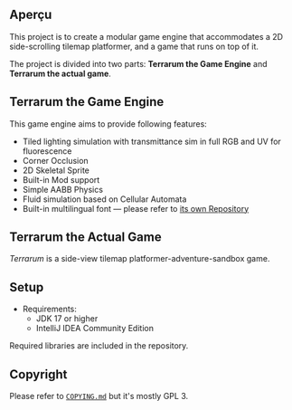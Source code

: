 ## Aperçu ##

This project is to create a modular game engine that accommodates a 2D side-scrolling tilemap platformer, and a game that runs on top of it.

The project is divided into two parts: **Terrarum the Game Engine** and **Terrarum the actual game**.

## Terrarum the Game Engine ##

This game engine aims to provide following features:

- Tiled lighting simulation with transmittance sim in full RGB and UV for fluorescence
- Corner Occlusion
- 2D Skeletal Sprite
- Built-in Mod support
- Simple AABB Physics
- Fluid simulation based on Cellular Automata
- Built-in multilingual font — please refer to [its own Repository](https://github.com/curioustorvald/Terrarum-sans-bitmap)

## Terrarum the Actual Game ##

*Terrarum* is a side-view tilemap platformer-adventure-sandbox game.

## Setup ##

- Requirements:
    - JDK 17 or higher
    - IntelliJ IDEA Community Edition

Required libraries are included in the repository.

## Copyright ##

Please refer to [```COPYING.md```](COPYING.md) but it's mostly GPL 3.
